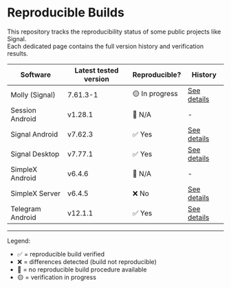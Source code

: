# Reproducible Builds

This repository tracks the reproducibility status of some public projects like Signal.  
Each dedicated page contains the full version history and verification results.  

| Software        | Latest tested version | Reproducible?  | History |
|-----------------|-----------------------|----------------|---------|
| Molly (Signal)  | 7.61.3-1              | 🟡 In progress | [See details](history/Molly-Android.md) |
| Session Android | v1.28.1               | 🚫 N/A         | - |
| Signal Android  | v7.62.3               | ✅ Yes         | [See details](history/Signal-Android.md) |
| Signal Desktop  | v7.77.1               | ✅ Yes         | [See details](history/Signal-Desktop.md) |
| SimpleX Android | v6.4.6                | 🚫 N/A         | - |
| SimpleX Server  | v6.4.5                | ❌ No          | [See details](history/SimpleX-Server.md) |
| Telegram Android| v12.1.1               | ✅ Yes         | [See details](history/Telegram-Android.md) |

---

Legend:  

- ✅ = reproducible build verified
- ❌ = differences detected (build not reproducible)
- 🚫 = no reproducible build procedure available
- 🟡 = verification in progress
